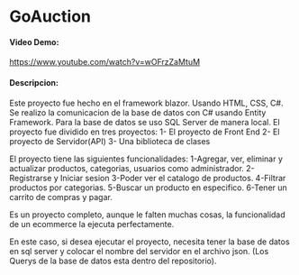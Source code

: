 # GoAuction
#### Video Demo: 
https://www.youtube.com/watch?v=wOFrzZaMtuM
#### Descripcion:
Este proyecto fue hecho en el framework blazor. Usando HTML, CSS, C#.
Se realizo la comunicacion de la base de datos con C# usando Entity Framework.
Para la base de datos se uso SQL Server de manera local.
El proyecto fue dividido en tres proyectos: 
1- El proyecto de Front End
2- El proyecto de Servidor(API)
3- Una biblioteca de clases

El proyecto tiene las siguientes funcionalidades:
1-Agregar, ver, eliminar y actualizar productos, categorias, usuarios como administrador.
2-Registrarse y Iniciar sesion
3-Poder ver el catalogo de productos.
4-Filtrar productos por categorias.
5-Buscar un producto en especifico.
6-Tener un carrito de compras y pagar.

Es un proyecto completo, aunque le falten muchas cosas, la funcionalidad de un ecommerce la ejecuta perfectamente.

En este caso, si desea ejecutar el proyecto, necesita tener la base de datos en sql server y colocar el nombre del servidor en el archivo json. (Los Querys de la base de datos esta dentro del repositorio).
